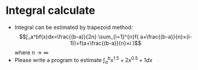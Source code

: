 # Integral calculate
* Integral can be estimated by trapezoid method:
$$∫_a^bf(x)dx=\frac{(b-a)}{2n} \sum_{i=1}^{n}f( a+\frac{(b-a)}{n}×(i-1))+f(a+\frac{(b-a)}{n}×i )$$ where ${n \to \infty}$
* Please write a program to estimate $∫_a^bx^{1.5}+2x^{0.5}+ 1 dx$
